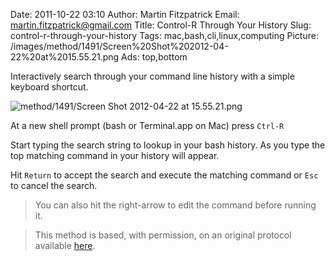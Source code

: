 Date: 2011-10-22 03:10
Author: Martin Fitzpatrick
Email: martin.fitzpatrick@gmail.com
Title: Control-R Through Your History
Slug: control-r-through-your-history
Tags: mac,bash,cli,linux,computing
Picture: /images/method/1491/Screen%20Shot%202012-04-22%20at%2015.55.21.png
Ads: top,bottom

Interactively search through your command line history with a simple keyboard shortcut.


![method/1491/Screen Shot 2012-04-22 at 15.55.21.png](/images/method/1491/Screen%20Shot%202012-04-22%20at%2015.55.21.png)

At a new shell prompt (bash or Terminal.app on Mac) press `Ctrl-R`

Start typing the search string to lookup in your bash history. As you type the top matching command in your history will appear.

Hit `Return` to accept the search and execute the matching command or `Esc` to cancel the search.

>You can also hit the right-arrow to edit the command before running it.

>This method is based, with permission, on an original protocol available [here](http://hacktux.com/bash/fast/cli).


